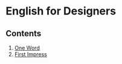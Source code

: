 # English for Designers

## Contents

1. [One Word](01-one-word/)
2. [First Impress](02-first-impression/)
